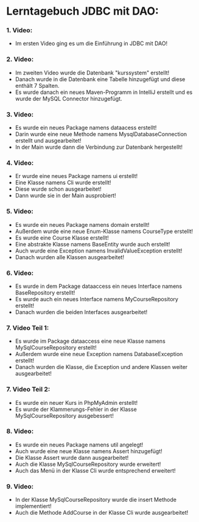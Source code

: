 # Lerntagebuch JDBC mit DAO:

### 1. Video:
- Im ersten Video ging es um die Einführung in JDBC mit DAO!

### 2. Video:
- Im zweiten Video wurde die Datenbank "kurssystem" erstellt!
- Danach wurde in die Datenbank eine Tabelle hinzugefügt und diese enthält 7 Spalten.
- Es wurde danach ein neues Maven-Programm in IntelliJ erstellt und es wurde der MySQL Connector hinzugefügt.

### 3. Video:
- Es wurde ein neues Package namens dataacess erstellt!
- Darin wurde eine neue Methode namens MysqlDatabaseConnection erstellt und ausgearbeitet!
- In der Main wurde dann die Verbindung zur Datenbank hergestellt!

### 4. Video:
- Er wurde eine neues Package namens ui erstellt!
- Eine Klasse namens Cli wurde erstellt!
- Diese wurde schon ausgearbeitet!
- Dann wurde sie in der Main ausprobiert!

### 5. Video:
- Es wurde ein neues Package namens domain erstellt!
- Außerdem wurde eine neue Enum-Klasse namens CourseType erstellt!
- Es wurde eine Course Klasse erstellt!
- Eine abstrakte Klasse namens BaseEntity wurde auch erstellt!
- Auch wurde eine Exception namens InvalidValueException erstellt!
- Danach wurden alle Klassen ausgearbeitet!

### 6. Video:
- Es wurde in dem Package dataaccess ein neues Interface namens BaseRepository erstellt!
- Es wurde auch ein neues Interface namens MyCourseRepository erstellt!
- Danach wurden die beiden Interfaces ausgearbeitet!

### 7. Video Teil 1:
- Es wurde im Package dataaccess eine neue Klasse namens MySqlCourseRepository erstellt!
- Außerdem wurde eine neue Exception namens DatabaseException erstellt!
- Danach wurden die Klasse, die Exception und andere Klassen weiter ausgearbeitet!

### 7. Video Teil 2:
- Es wurde ein neuer Kurs in PhpMyAdmin erstellt!
- Es wurde der Klammerungs-Fehler in der Klasse MySqlCourseRepository ausgebessert!

### 8. Video:
- Es wurde ein neues Package namens util angelegt!
- Auch wurde eine neue Klasse namens Assert hinzugefügt!
- Die Klasse Assert wurde dann ausgearbeitet!
- Auch die Klasse MySqlCourseRepository wurde erweitert!
- Auch das Menü in der Klasse Cli wurde entsprechend erweitert!

### 9. Video:
- In der Klasse MySqlCourseRepository wurde die insert Methode implementiert!
- Auch die Methode AddCourse in der Klasse Cli wurde ausgearbeitet!